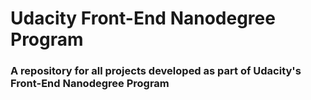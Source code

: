 # Udacity Front-End Nanodegree Program

### A repository for all projects developed as part of Udacity's Front-End Nanodegree Program
